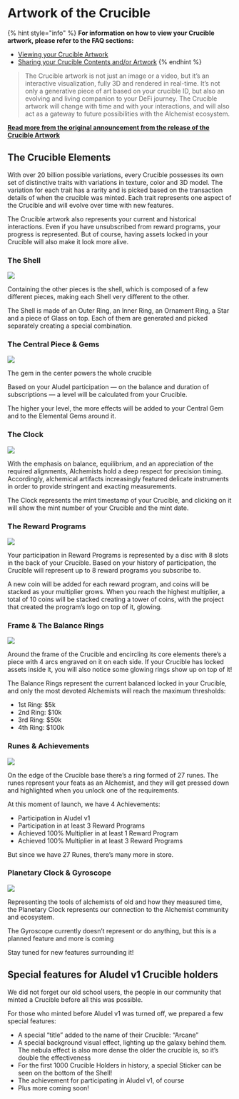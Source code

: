 # Artwork of the Crucible

{% hint style="info" %}
**For information on how to view your Crucible artwork, please refer to the FAQ sections:**

* [Viewing your Crucible Artwork](what-can-i-do-with-my-new-crucible.md#viewing-your-crucible-artwork)
* [Sharing your Crucible Contents and/or Artwork](what-can-i-do-with-my-new-crucible.md#sharing-your-crucible-contents-and-or-artwork)
{% endhint %}

> The Crucible artwork is not just an image or a video, but it’s an interactive visualization, fully 3D and rendered in real-time. It’s not only a generative piece of art based on your crucible ID, but also an evolving and living companion to your DeFi journey. The Crucible artwork will change with time and with your interactions, and will also act as a gateway to future possibilities with the Alchemist ecosystem.

****[**Read more from the original announcement from the release of the Crucible Artwork**](https://blog.alchemist.wtf/crucible-artwork-revealed-nfts-will-never-be-the-same-1fecf158121b)****

## The Crucible Elements <a href="#1c5f" id="1c5f"></a>

With over 20 billion possible variations, every Crucible possesses its own set of distinctive traits with variations in texture, color and 3D model. The variation for each trait has a rarity and is picked based on the transaction details of when the crucible was minted. Each trait represents one aspect of the Crucible and will evolve over time with new features.

The Crucible artwork also represents your current and historical interactions. Even if you have unsubscribed from reward programs, your progress is represented. But of course, having assets locked in your Crucible will also make it look more alive.

### The Shell <a href="#432b" id="432b"></a>

![](https://miro.medium.com/max/700/1\*\_XXH5huIrBRc7VkPQAfQPg.png)

Containing the other pieces is the shell, which is composed of a few different pieces, making each Shell very different to the other.

The Shell is made of an Outer Ring, an Inner Ring, an Ornament Ring, a Star and a piece of Glass on top. Each of them are generated and picked separately creating a special combination.

### The Central Piece & Gems <a href="#3038" id="3038"></a>

![](../.gitbook/assets/CentralPiece\_01.png)

The gem in the center powers the whole crucible

Based on your Aludel participation — on the balance and duration of subscriptions — a level will be calculated from your Crucible.

The higher your level, the more effects will be added to your Central Gem and to the Elemental Gems around it.

### The Clock <a href="#33fe" id="33fe"></a>

![](https://miro.medium.com/max/700/1\*KlBrRJhbmf9f0w8Fa6\_r9w.png)

With the emphasis on balance, equilibrium, and an appreciation of the required alignments, Alchemists hold a deep respect for precision timing. Accordingly, alchemical artifacts increasingly featured delicate instruments in order to provide stringent and exacting measurements.

The Clock represents the mint timestamp of your Crucible, and clicking on it will show the mint number of your Crucible and the mint date.

### The Reward Programs <a href="#62ef" id="62ef"></a>

![](https://miro.medium.com/max/700/1\*ZMyC\_2UyAgC2SRZZlkef7g.png)

Your participation in Reward Programs is represented by a disc with 8 slots in the back of your Crucible. Based on your history of participation, the Crucible will represent up to 8 reward programs you subscribe to.

A new coin will be added for each reward program, and coins will be stacked as your multiplier grows. When you reach the highest multiplier, a total of 10 coins will be stacked creating a tower of coins, with the project that created the program’s logo on top of it, glowing.

### Frame & The Balance Rings <a href="#9566" id="9566"></a>

![](https://miro.medium.com/max/700/1\*vXnISn\_8L60kd3JqS59UsQ.png)

Around the frame of the Crucible and encircling its core elements there’s a piece with 4 arcs engraved on it on each side. If your Crucible has locked assets inside it, you will also notice some glowing rings show up on top of it!

The Balance Rings represent the current balanced locked in your Crucible, and only the most devoted Alchemists will reach the maximum thresholds:

* 1st Ring: $5k
* 2nd Ring: $10k
* 3rd Ring: $50k
* 4th Ring: $100k

### Runes & Achievements <a href="#7e66" id="7e66"></a>

![](https://miro.medium.com/max/700/1\*QFwJagR8fAVfu2Q6PjErgg.png)

On the edge of the Crucible base there’s a ring formed of 27 runes. The runes represent your feats as an Alchemist, and they will get pressed down and highlighted when you unlock one of the requirements.

At this moment of launch, we have 4 Achievements:

* Participation in Aludel v1
* Participation in at least 3 Reward Programs
* Achieved 100% Multiplier in at least 1 Reward Program
* Achieved 100% Multiplier in at least 3 Reward Programs

But since we have 27 Runes, there’s many more in store.

### Planetary Clock & Gyroscope <a href="#7d35" id="7d35"></a>

![](https://miro.medium.com/max/700/1\*wYQSZxWL-MYUyNuNYXkxIg.png)

Representing the tools of alchemists of old and how they measured time, the Planetary Clock represents our connection to the Alchemist community and ecosystem.

The Gyroscope currently doesn’t represent or do anything, but this is a planned feature and more is coming

Stay tuned for new features surrounding it!

## Special features for Aludel v1 Crucible holders <a href="#b12d" id="b12d"></a>

We did not forget our old school users, the people in our community that minted a Crucible before all this was possible.

For those who minted before Aludel v1 was turned off, we prepared a few special features:

* A special “title” added to the name of their Crucible: “Arcane”
* A special background visual effect, lighting up the galaxy behind them. The nebula effect is also more dense the older the crucible is, so it’s double the effectiveness
* For the first 1000 Crucible Holders in history, a special Sticker can be seen on the bottom of the Shell!
* The achievement for participating in Aludel v1, of course
* Plus more coming soon!

